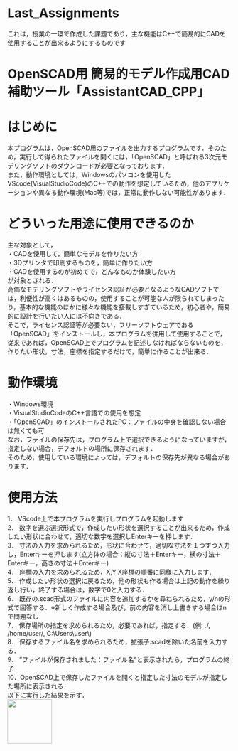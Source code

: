 # Last_Assignments
これは，授業の一環で作成した課題であり，主な機能はC++で簡易的にCADを使用することが出来るようにするものです
# OpenSCAD用 簡易的モデル作成用CAD補助ツール「AssistantCAD_CPP」
# はじめに
本プログラムは，OpenSCAD用のファイルを出力するプログラムです．そのため，実行して得られたファイルを開くには，「OpenSCAD」と呼ばれる3次元モデリングソフトのダウンロードが必要となっております．\
また，動作環境としては，Windowsのパソコンを使用したVScode(VisualStudioCode)のC++での動作を想定しているため，他のアプリケーションや異なる動作環境(Mac等)では，正常に動作しない可能性があります．
# どういった用途に使用できるのか
主な対象として，\
・CADを使用して，簡単なモデルを作りたい方\
・3Dプリンタで印刷するものを，簡単に作りたい方\
・CADを使用するのが初めてで，どんなものか体験したい方\
が対象とされる．\
高価なモデリングソフトやライセンス認証が必要となるようなCADソフトでは，利便性が高くはあるものの，使用することが可能な人が限られてしまったり，基本的な機能のほかに様々な機能を搭載しすぎているため，初心者や，簡易的に設計を行いたい人には不向きである．\
そこで，ライセンス認証等が必要ない，フリーソフトウェアである「OpenSCAD」をインストールし，本プログラムを併用して使用することで，従来であれば，OpenSCAD上でプログラムを記述しなければならないものを，作りたい形状，寸法，座標を指定するだけで，簡単に作ることが出来る．
# 動作環境
・Windows環境\
・VisualStudioCodeのC++言語での使用を想定\
・「OpenSCAD」のインストールされたPC：ファイルの中身を確認しない場合は無くても可\
なお，ファイルの保存先は，プログラム上で選択できるようになっていますが，指定しない場合，デフォルトの場所に保存されます．\
そのため，使用している環境によっては，デフォルトの保存先が異なる場合があります．
# 使用方法
1． VScode上で本プログラムを実行しプログラムを起動します\
2． 数字を選ぶ選択形式で，作成したい形状を選択することが出来るため，作成したい形状に合わせて，適切な数字を選択しEnterキーを押します．\
3． 寸法の入力を求められるため，形状に合わせて，適切な寸法を１つずつ入力し，Enterキーを押します(立方体の場合：縦の寸法＋Enterキー，横の寸法＋Enterキー，高さの寸法＋Enterキー)\
4． 座標の入力を求められるため，X,Y,X座標の順番に同様に入力します．\
5． 作成したい形状の選択に戻るため，他の形状も作る場合は上記の動作を繰り返し行い，終了する場合は，数字で0と入力する．\
6． 既存の.scad形式のファイルに内容を追加するかを尋ねられるため，y/nの形式で回答する．※新しく作成する場合及び，前の内容を消し上書きする場合はnで問題なし\
7． 保存場所の指定を求められるため，必要であれば，指定する．(例: ./, /home/user/, C:\\Users\\user\\) \
8． 保存するファイル名を求められるため，拡張子.scadを除いた名前を入力する．\
9． ”ファイルが保存されました：ファイル名”と表示されたら，プログラムの終了\
10．OpenSCAD上で保存したファイルを開くと指定した寸法のモデルが指定した場所に表示される．\
以下に実行した結果を示す．\
<img src="https://github.com/user-attachments/assets/478bd81e-f412-47dc-8880-7b61fae70844" width="100">


